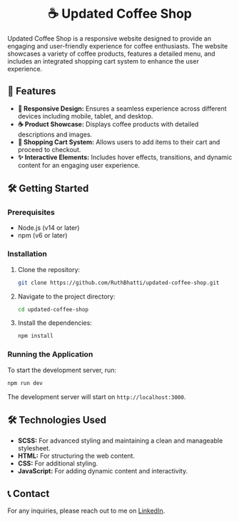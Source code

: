 <div align="center">
  <h1>☕ Updated Coffee Shop</h1>
</div>

Updated Coffee Shop is a responsive website designed to provide an engaging and user-friendly experience for coffee enthusiasts. The website showcases a variety of coffee products, features a detailed menu, and includes an integrated shopping cart system to enhance the user experience.

## 🚀 Features

- **📱 Responsive Design:** Ensures a seamless experience across different devices including mobile, tablet, and desktop.
- **☕ Product Showcase:** Displays coffee products with detailed descriptions and images.
- **🛒 Shopping Cart System:** Allows users to add items to their cart and proceed to checkout.
- **✨ Interactive Elements:** Includes hover effects, transitions, and dynamic content for an engaging user experience.

## 🛠️ Getting Started

### Prerequisites

- Node.js (v14 or later)
- npm (v6 or later)

### Installation

1. Clone the repository:
   ```bash
   git clone https://github.com/RuthBhatti/updated-coffee-shop.git
   ```
2. Navigate to the project directory:
   ```bash
   cd updated-coffee-shop
   ```
3. Install the dependencies:
   ```bash
   npm install
   ```

### Running the Application

To start the development server, run:
```bash
npm run dev
```
The development server will start on `http://localhost:3000`.

## 🛠️ Technologies Used

- **SCSS:** For advanced styling and maintaining a clean and manageable stylesheet.
- **HTML:** For structuring the web content.
- **CSS:** For additional styling.
- **JavaScript:** For adding dynamic content and interactivity.

## 📞 Contact

For any inquiries, please reach out to me on [LinkedIn](https://www.linkedin.com/in/ruth-bhatti/).
